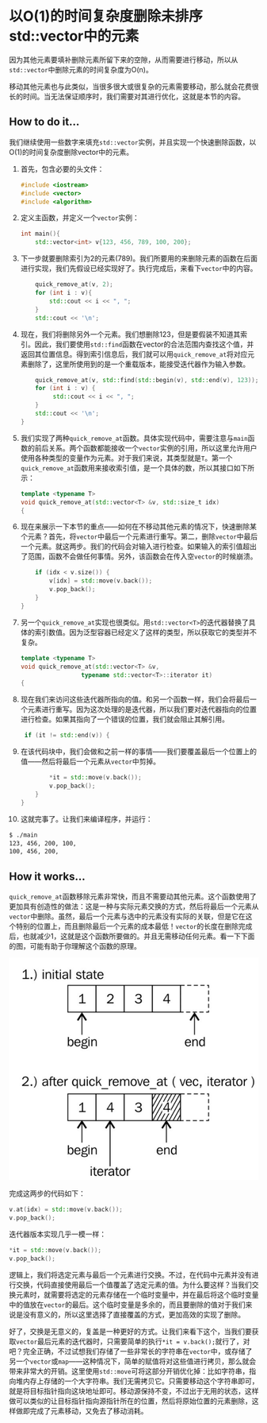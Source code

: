 # 以O(1)的时间复杂度删除未排序std::vector中的元素

因为其他元素要填补删除元素所留下来的空隙，从而需要进行移动，所以从`std::vector`中删除元素的时间复杂度为O(n)。

移动其他元素也与此类似，当很多很大或很复杂的元素需要移动，那么就会花费很长的时间。当无法保证顺序时，我们需要对其进行优化，这就是本节的内容。

## How to do it...

我们继续使用一些数字来填充`std::vector`实例，并且实现一个快速删除函数，以O(1)的时间复杂度删除vector中的元素。

1. 首先，包含必要的头文件：

   ```c++
   #include <iostream>
   #include <vector>
   #include <algorithm>
   ```

2. 定义主函数，并定义一个`vector`实例：

   ```c++
   int main(){
       std::vector<int> v{123, 456, 789, 100, 200}; 
   ```

3. 下一步就要删除索引为2的元素(789)。我们所要用的来删除元素的函数在后面进行实现，我们先假设已经实现好了。执行完成后，来看下`vector`中的内容。

   ```c++
       quick_remove_at(v, 2);
       for (int i : v){
           std::cout << i << ", ";
       }
       std::cout << '\n';
   ```

4. 现在，我们将删除另外一个元素。我们想删除123，但是要假装不知道其索引。因此，我们要使用`std::find`函数在vector的合法范围内查找这个值，并返回其位置信息。得到索引信息后，我们就可以用`quick_remove_at`将对应元素删除了，这里所使用到的是一个重载版本，能接受迭代器作为输入参数。

   ```c++
       quick_remove_at(v, std::find(std::begin(v), std::end(v), 123));
       for (int i : v) {
      		std::cout << i << ", ";
       }
       std::cout << '\n';
   }
   ```

5. 我们实现了两种`quick_remove_at`函数。具体实现代码中，需要注意与`main`函数的前后关系。两个函数都能接收一个`vector`实例的引用，所以这里允许用户使用各种类型的变量作为元素。对于我们来说，其类型就是`T`。第一个 `quick_remove_at`函数用来接收索引值，是一个具体的数，所以其接口如下所示：

   ```c++
   template <typename T>
   void quick_remove_at(std::vector<T> &v, std::size_t idx)
   {
   ```

6. 现在来展示一下本节的重点——如何在不移动其他元素的情况下，快速删除某个元素？首先，将`vector`中最后一个元素进行重写。第二，删除`vector`中最后一个元素。就这两步。我们的代码会对输入进行检查。如果输入的索引值超出了范围，函数不会做任何事情。另外，该函数会在传入空`vector`的时候崩溃。

   ```c++
       if (idx < v.size()) {
           v[idx] = std::move(v.back());
           v.pop_back();
       }
   }
   ```

7. 另一个`quick_remove_at`实现也很类似。用`std::vector<T>`的迭代器替换了具体的索引数值。因为泛型容器已经定义了这样的类型，所以获取它的类型并不复杂。

   ```c++
   template <typename T>
   void quick_remove_at(std::vector<T> &v,
   				    typename std::vector<T>::iterator it)
   {
   ```

8. 现在我们来访问这些迭代器所指向的值。和另一个函数一样，我们会将最后一个元素进行重写。因为这次处理的是迭代器，所以我们要对迭代器指向的位置进行检查。如果其指向了一个错误的位置，我们就会阻止其解引用。

   ```c++
   	if (it != std::end(v)) {
   ```

9. 在该代码块中，我们会做和之前一样的事情——我们要覆盖最后一个位置上的值——然后将最后一个元素从`vector`中剪掉。

   ```c++
           *it = std::move(v.back());
           v.pop_back();
       }
   }
   ```

10. 这就完事了。让我们来编译程序，并运行：

   ```txt
   $ ./main
   123, 456, 200, 100,
   100, 456, 200,
   ```

## How it works...

`quick_remove_at`函数移除元素非常快，而且不需要动其他元素。这个函数使用了更加具有创造性的做法：这是一种与实际元素交换的方式，然后将最后一个元素从`vector`中删除。虽然，最后一个元素与选中的元素没有实际的关联，但是它在这个特别的位置上，而且删除最后一个元素的成本最低！`vector`的长度在删除完成后，也就减少1，这就是这个函数所要做的。并且无需移动任何元素。看一下下面的图，可能有助于你理解这个函数的原理。

![](../../images/chapter2/2-2-1.png)

完成这两步的代码如下：

```c++
v.at(idx) = std::move(v.back());
v.pop_back();
```

迭代器版本实现几乎一模一样：

```c++
*it = std::move(v.back());
v.pop_back();
```

逻辑上，我们将选定元素与最后一个元素进行交换。不过，在代码中元素并没有进行交换，代码直接使用最后一个值覆盖了选定元素的值。为什么要这样？当我们交换元素时，就需要将选定的元素存储在一个临时变量中，并在最后将这个临时变量中的值放在`vector`的最后。这个临时变量是多余的，而且要删除的值对于我们来说是没有意义的，所以这里选择了直接覆盖的方式，更加高效的实现了删除。

好了，交换是无意义的，复盖是一种更好的方式。让我们来看下这个，当我们要获取`vector`最后元素的迭代器时，只需要简单的执行`*it = v.back();`就行了，对吧？完全正确，不过试想我们存储了一些非常长的字符串在`vector`中，或存储了另一个`vector`或`map`——这种情况下，简单的赋值将对这些值进行拷贝，那么就会带来非常大的开销。这里使用`std::move`可将这部分开销优化掉：比如字符串，指向堆内存上存储的一个大字符串。我们无需拷贝它。只需要移动这个字符串即可，就是将目标指针指向这块地址即可。移动源保持不变，不过出于无用的状态，这样做可以类似的让目标指针指向源指针所在的位置，然后将原始位置的元素删除，这样做即完成了元素移动，又免去了移动消耗。